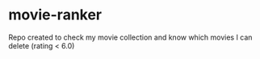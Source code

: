 # movie-ranker
Repo created to check my movie collection and know which movies I can delete (rating &lt; 6.0)
